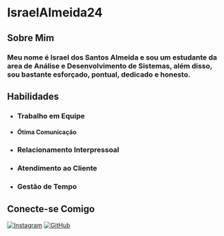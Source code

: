 # IsraelAlmeida24 
## Sobre Mim  
###  Meu nome é Israel dos Santos Almeida e sou um estudante da area de Análise e Desenvolvimento de Sistemas, além disso, sou bastante esforçado, pontual, dedicado e honesto.

## Habilidades 
- ### Trabalho em Equipe 
- #### Ótima Comunicação 
- ### Relacionamento Interpressoal ###
- ### Atendimento ao Cliente ###
- ### Gestão de Tempo ###
## Conecte-se Comigo ##
[![Instagram](https://img.shields.io/badge/-Instagram-%23E4405F?style=for-the-badge&logo=instagram&logoColor=white)](https://www.instagram.com/israel_santosalmeida/)          [![GitHub](https://img.shields.io/badge/GitHub-100000?style=for-the-badge&logo=github&logoColor=white)](https://github.com/IsraelAlmeida24)